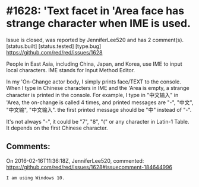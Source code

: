 
#1628: 'Text facet in 'Area face has strange character when IME is used. 
================================================================================
Issue is closed, was reported by JenniferLee520 and has 2 comment(s).
[status.built] [status.tested] [type.bug]
<https://github.com/red/red/issues/1628>

People in East Asia, including China, Japan, and Korea, use IME to input local characters. IME stands for Input Method Editor. 

In my 'On-Change actor body, I simply prints face/TEXT to the console. When I type in Chinese characters in IME and the 'Area is empty, a strange character is printed in the console. For example, I type in "中文输入" in 'Area, the on-change is called 4 times, and printed messages are "-",  "中文", "中文输", "中文输入". the first printed message should be "中" instead of "-". 

It's not always "-", it could be "7", "8", "(" or any character in Latin-1 Table. It depends on the first Chinese character.



Comments:
--------------------------------------------------------------------------------

On 2016-02-16T11:36:18Z, JenniferLee520, commented:
<https://github.com/red/red/issues/1628#issuecomment-184644996>

    I am using Windows 10.

